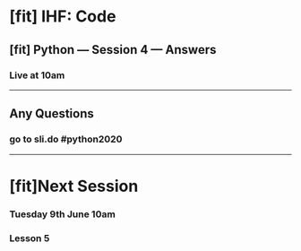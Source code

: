 # [fit] IHF: Code
## [fit] Python — Session 4 — Answers
### Live at 10am

---

## Any Questions

### go to sli.do #python2020

---

# [fit]Next Session
### Tuesday 9th June 10am
### Lesson 5
